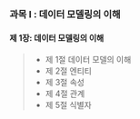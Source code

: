 ### 과목 Ⅰ : 데이터 모델링의 이해 

#### 제 1장: 데이터 모델링의 이해

> - 제 1절 데이터 모델의 이해
> - 제 2절 엔티티
> - 제 3절 속성
> - 제 4절 관계
> - 제 5절 식별자 

